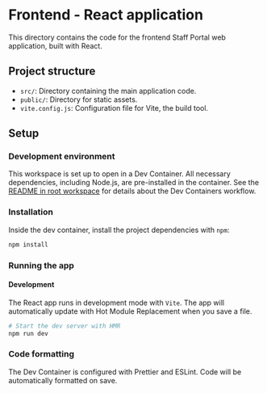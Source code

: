 # Frontend - React application

This directory contains the code for the frontend Staff Portal web application, built with React.

## Project structure

- `src/`: Directory containing the main application code.
- `public/`: Directory for static assets.
- `vite.config.js`: Configuration file for Vite, the build tool.

## Setup

### Development environment

This workspace is set up to open in a Dev Container. All necessary dependencies, including Node.js, are pre-installed in the container. See the [README in root workspace](../README.md) for details about the Dev Containers workflow.

### Installation

Inside the dev container, install the project dependencies with `npm`:

```sh
npm install
```

### Running the app

#### Development

The React app runs in development mode with `Vite`. The app will automatically update with Hot Module Replacement when you save a file.

```sh
# Start the dev server with HMR
npm run dev
```

### Code formatting

The Dev Container is configured with Prettier and ESLint. Code will be automatically formatted on save.
